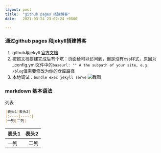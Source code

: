 ```yaml
---
layout: post
title:  "github pages 搭建博客"
date:   2021-03-24 23:02:24 +0800

---
```

### 通过github pages 和jekyll搭建博客

1. github与jekyll [官方文档][doc-url] 
1. 按照文档搭建完成后有个坑：页面给可以访问到，但是没有css样式，原因为_config.yml文件中的`baseurl: "" # the subpath of your site, e.g. /blog`值需要修改为你的仓库路径
1. 本地调试：`bundle exec jekyll serve`
   ![截图]({{site.baseurl}}/assets/images/localStart.png)

### markdown 基本语法

列表
```markdown
|表头1|表头2|
|:----|----:|
|一列|二列|
```  

|表头1|表头2|
|:----|----:|
|一列|二列|


[doc-url]: https://docs.github.com/en/github/working-with-github-pages/setting-up-a-github-pages-site-with-jekyll
